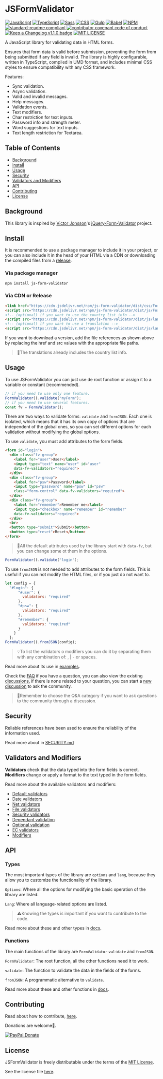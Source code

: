 # JSFormValidator

[![JavaScript](https://img.shields.io/badge/JavaScript-%23F7DF1E?logo=javascript&logoColor=%23000)](https://developer.mozilla.org/en-US/docs/Web/JavaScript) [![TypeScript](https://img.shields.io/badge/TypeScript-%233178C6?logo=typescript&logoColor=%23fff)](https://www.typescriptlang.org) [![Sass](https://img.shields.io/badge/Sass-%23CC6699?logo=sass&logoColor=%23fff)](https://sass-lang.com) [![CSS](https://img.shields.io/badge/CSS-%231572B6?logo=css3&logoColor=%23fff)](https://developer.mozilla.org/en-US/docs/Web/CSS) [![Gulp](https://img.shields.io/badge/Gulp-%23CF4647?logo=gulp&logoColor=%23fff)](https://gulpjs.com/) [![Babel](https://img.shields.io/badge/Babel-%23F9DC3E?logo=babel&logoColor=%23000)](https://babeljs.io) [![NPM](https://img.shields.io/badge/NPM-%23CB3837?logo=npm)](https://www.npmjs.com) [![standard-readme compliant](https://img.shields.io/badge/readme%20style%20standard-brightgreen)](https://github.com/RichardLitt/standard-readme) [![contributor covenant code of conduct](https://img.shields.io/badge/contributor_covenant-9f16c3)](https://github.com/RichardLitt/standard-readme) [![Keep a Changelog v1.1.0 badge](https://img.shields.io/badge/Keep%20a%20Changelog%20v1.1.0-%23E05735)](./CHANGELOG.md)  [![MIT LiCENSE](https://img.shields.io/badge/MIT%20License-blue.svg?style=flat)](/LICENSE)

A JavaScript library for validating data in HTML forms.

Ensures that form data is valid before submission, preventing the form from being submitted if any field is invalid. The library is highly configurable, written in TypeScript, compiled in UMD format, and includes minimal CSS styles to ensure compatibility with any CSS framework.

Features:

- Sync validation.
- Async validation.
- Valid and invalid messages.
- Help messages.
- Validation events.
- Text modifiers.
- Char restriction for text inputs.
- Password info and strength meter.
- Word suggestions for text inputs.
- Text length restriction for Textarea.

## Table of Contents

- [Background](#background)
- [Install](#install)
- [Usage](#usage)
- [Security](#security)
- [Validators and Modifiers](#validators-and-modifiers)
- [API](#api)
- [Contributing](#contributing)
- [License](#license)

## Background

This library is inspired by [Victor Jonsson](https://github.com/victorjonsson)'s [jQuery-Form-Validator](https://github.com/victorjonsson/jQuery-Form-Validator) project.

## Install

It is recommended to use a package manager to include it in your project, or you can also include it in the head of your HTML via a CDN or downloading the compiled files from a [release](https://github.com/jama95/JSFormValidator/releases).

### Via package manager

```bash
npm install js-form-validator
```

### Via CDN or Release

```html
<link href="https://cdn.jsdelivr.net/npm/js-form-validator/dist/css/FormValidator.min.css" rel="stylesheet" type="text/css">
<script src="https://cdn.jsdelivr.net/npm/js-form-validator/dist/js/FormValidator.min.js" type="text/javascript"></script>
<!-- (optional) if you want to use the country list info -->
<script src="https://cdn.jsdelivr.net/npm/js-form-validator/dist/js/lang/countries.min.js" type="text/javascript"></script>
<!-- (optional) if you want to use a translation -->
<script src="https://cdn.jsdelivr.net/npm/js-form-validator/dist/js/lang/es.min.js" type="text/javascript"></script>
```

If you want to download a version, add the file references as shown above by replacing the href and src values with the appropriate file paths.

>:memo:The translations already includes the country list info.

## Usage

To use JSFormValidator you can just use de root function or assign it to a variable or constant (recommended).

```javascript
// if you need to use only one feature.
FormValidator().validate("myForm");
// if you need to use several features.
const fv = FormValidator();
```

There are two ways to validate forms: `validate` and `formJSON`. Each one is isolated, which means that it has its own copy of options that are independent of the global ones, so you can set different options for each validation without modifying the global options.

To use `validate`, you must add attributes to the form fields.

```html
<form id="login">
  <div class="fv-group">
    <label for="user">User</label>
    <input type="text" name="user" id="user"
    data-fv-validators="required">
  </div>
  <div class="fv-group">
    <label for="psw">Password</label>
    <input type="password" name="psw" id="psw"
    class="form-control" data-fv-validators="required">
  </div>
  <div class="fv-group">
    <label for="remember">Remember me</label>
    <input type="checkbox" name="remember" id="remember"
    data-fv-validators="required">
  </div>
  <br>
  <button type="submit">Submit</button>
  <button type="reset">Reset</button>
</form>
```

>:memo:All the default attributes used by the library start with `data-fv`, but you can change some ot them in the options.

```javascript
FormValidator().validate("login");
```

To use `fromJSON` is not needed to add attributes to the form fields. This is useful if you can not modify the HTML files, or if you just do not want to.

```javascript
let config = {
  "#login": {
      "#user": {
        validators: "required"
      },
      "#psw": {
        validators: "required"
      },
      "#remember": {
        validators: "required"
      }
    }
  };
FormValidator().fromJSON(config);
```

>:bulb:To list the validators o modifiers you can do it by separating them with any combination of: , | - or spaces.

Read more about its use in [examples](./examples).

Check the [FAQ](./FAQ.md) if you have a question, you can also view the existing [discussions](https://github.com/jama95/JSFormValidator/discussions/categories/q-a), if there is none related to your question, you can start a [new discussion](https://github.com/jama95/JSFormValidator/discussions/new?category=q-a) to ask the community.

>:memo:Remember to choose the Q&A category if you want to ask questions to the community through a discussion.

## Security

Reliable references have been used to ensure the reliability of the information used.

Read more about in [SECURITY.md](./SECURITY.md)

## Validators and Modifiers

**Validators** check that the data typed into the form fields is correct.
**Modifiers** change or apply a format to the text typed in the form fields.

Read more about the available validators and modifiers:

- [Default validators](./docs/validators.md#default-validators)
- [Date validators](./docs/validators.md#date-validators)
- [Net validators](./docs/validators.md#net-validators)
- [File validators](./docs/validators.md#file-validators)
- [Security validators](./docs/validators.md#security-validators)
- [Dependant validation](./docs/specials.md#dependant-validation)
- [Optional validation](./docs/specials.md#optional-validation)
- [EC validators](./docs/specials.md#ec-validators)
- [Modifiers](./docs/modifiers.md)

## API

### Types

The most important types of the library are `options` and `lang`, because they allow you to customize the functionality of the library.

`Options`: Where all the options for modifying the basic operation of the library are listed.

`Lang`: Where all language-related options are listed.

>:warning:Knowing the types is important if you want to contribute to the code.

Read more about these and other types in [docs](./docs/types.md).

### Functions

The main functions of the library are `FormValidator` `validate` and `fromJSON`.

`FormValidator`: The root function, all the other functions need it to work.

`validate`: The function to validate the data in the fields of the forms.

`fromJSON`: A programmatic alternative to `validate`.

Read more about these and other functions in [docs](./docs/functions.md).

## Contributing

Read about how to contribute, [here](./CONTRIBUTING.md).

Donations are welcome🙂.

[![PayPal Donate](https://www.paypalobjects.com/en_US/i/btn/btn_donateCC_LG.gif)](https://www.paypal.me/jama95)

## License

JSFormValidator is freely distributable under the terms of the [MIT License](https://spdx.org/licenses/MIT.html).

See the license file [here](/LICENSE).
